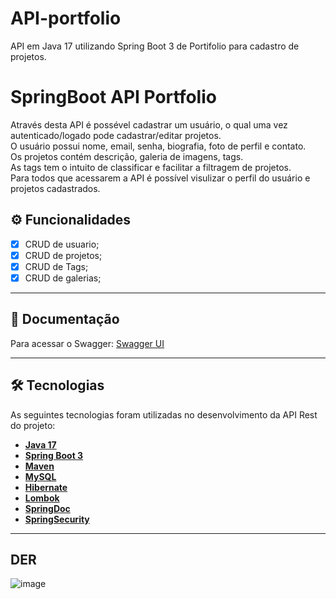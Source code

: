 # API-portfolio
API em Java 17 utilizando Spring Boot 3 de Portifolio para cadastro de projetos.


# SpringBoot API Portfolio
Através desta API é possével cadastrar um usuário, o qual uma vez autenticado/logado pode cadastrar/editar projetos.
<br>O usuário possui nome, email, senha, biografia, foto de perfil e contato.
<br>Os projetos contém descrição, galeria de imagens, tags.
<br>As tags tem o intuito de classificar e facilitar a filtragem de projetos.
<br>Para todos que acessarem a API é possível visulizar o perfil do usuário e projetos cadastrados.

## ⚙️ Funcionalidades

- [x] CRUD de usuario;
- [x] CRUD de projetos;
- [x] CRUD de Tags;
- [x] CRUD de galerias;

---

## 📄 Documentação

Para acessar o Swagger: <a href="localhost:8080/swagger-ui/index.html">Swagger UI</a>

---

## 🛠 Tecnologias

As seguintes tecnologias foram utilizadas no desenvolvimento da API Rest do projeto:

- **[Java 17](https://www.oracle.com/java)**
- **[Spring Boot 3](https://spring.io/projects/spring-boot)**
- **[Maven](https://maven.apache.org)**
- **[MySQL](https://www.mysql.com)**
- **[Hibernate](https://hibernate.org)**
- **[Lombok](https://projectlombok.org)**
- **[SpringDoc](https://springdoc.org)**
- **[SpringSecurity](https://spring.io/projects/spring-security)**


---
## DER
![image](https://github.com/Brumidori/API-portfolio/assets/100386080/6586fd09-171b-4131-8551-c06799914408)


